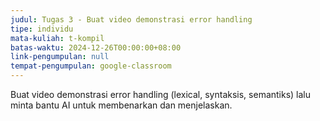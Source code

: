 ```yaml
---
judul: Tugas 3 - Buat video demonstrasi error handling
tipe: individu
mata-kuliah: t-kompil
batas-waktu: 2024-12-26T00:00:00+08:00
link-pengumpulan: null
tempat-pengumpulan: google-classroom
---
```


Buat video demonstrasi error handling (lexical, syntaksis, semantiks) lalu minta bantu AI untuk membenarkan dan menjelaskan.
